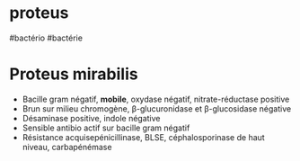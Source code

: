 # proteus
#bactério #bactérie 



# Proteus mirabilis


- Bacille gram négatif, **mobile**, oxydase négatif, nitrate-réductase positive 
- Brun sur milieu chromogène, β-glucuronidase et β-glucosidase négative 
- Désaminase positive, indole négative 
- Sensible antibio actif sur bacille gram négatif 
- Résistance acquisepénicillinase, BLSE, céphalosporinase de haut niveau, carbapénémase 

